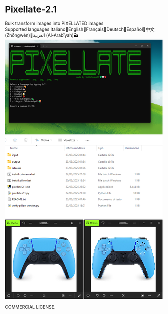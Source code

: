 # Pixellate-2.1
Bulk transform images into PIXELLATED images<br>
Supported languages  Italiano🍕English🏰Français🥖Deutsch🍺Español💃中文 (Zhōngwén)🐉العربية (Al-Arabīyah)🏜️
![Alt text](preview.png)
![Alt text](preview2.png)
![Alt text](preview3.png)

COMMERCIAL LICENSE.
